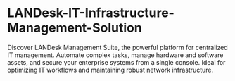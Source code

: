 # LANDesk-IT-Infrastructure-Management-Solution
Discover LANDesk Management Suite, the powerful platform for centralized IT management. Automate complex tasks, manage hardware and software assets, and secure your enterprise systems from a single console. Ideal for optimizing IT workflows and maintaining robust network infrastructure.
